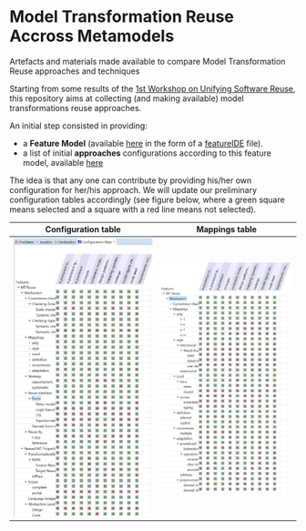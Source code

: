 # Model Transformation Reuse Accross Metamodels
Artefacts and materials made available to compare Model Transformation Reuse approaches and techniques

Starting from some results of the [1st Workshop on Unifying Software Reuse](http://www.bellairs2018.ece.mcgill.ca/), this repository aims at collecting (and making available) model transformations reuse approaches.

An initial step consisted in providing:

* a **Feature Model** (available [here](https://github.com/smart-researchteam/ModelTransformationReuseAccrossMetamodels/tree/master/MT-reuse-bellairs) in the form of a [featureIDE](https://marketplace.eclipse.org/content/featureide) file).
* a list of initial **approaches** configurations according to this feature model, available [here](https://github.com/smart-researchteam/ModelTransformationReuseAccrossMetamodels/tree/master/MT-reuse-bellairs/configs)

The idea is that any one can contribute by providing his/her own configuration for her/his approach.
We will update our preliminary configuration tables accordingly (see figure below, where  a
green square means selected and a square with a red line means not
selected).

Configuration table             |  Mappings table
:-------------------------:|:-------------------------:
![](/Configuration-maps-images/configs-table.png) | ![](/Configuration-maps-images/mappings-table.png)
